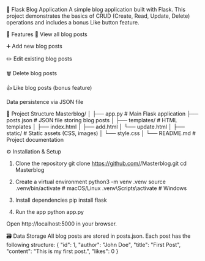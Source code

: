 📝 Flask Blog Application
A simple blog application built with Flask.
 This project demonstrates the basics of CRUD (Create, Read, Update, Delete) operations and includes a bonus Like button feature.

🚀 Features
📖 View all blog posts


➕ Add new blog posts


✏️ Edit existing blog posts


🗑 Delete blog posts


👍 Like blog posts (bonus feature)


Data persistence via JSON file



📂 Project Structure
Masterblog/
│
├── app.py              # Main Flask application
├── posts.json          # JSON file storing blog posts
│
├── templates/          # HTML templates
│   ├── index.html
│   ├── add.html
│   └── update.html
│
├── static/             # Static assets (CSS, images)
│   └── style.css
│
└── README.md           # Project documentation


⚙️ Installation & Setup
1. Clone the repository
git clone https://github.com/<your-username>/Masterblog.git
cd Masterblog

2. Create a virtual environment
python3 -m venv .venv
source .venv/bin/activate   # macOS/Linux
.venv\Scripts\activate      # Windows

3. Install dependencies
pip install flask

4. Run the app
python app.py

Open http://localhost:5000 in your browser.

🗃 Data Storage
All blog posts are stored in posts.json.
 Each post has the following structure:
{
  "id": 1,
  "author": "John Doe",
  "title": "First Post",
  "content": "This is my first post.",
  "likes": 0
}



